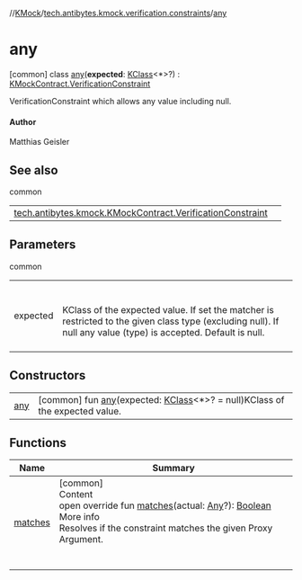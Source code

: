 //[KMock](../../../index.md)/[tech.antibytes.kmock.verification.constraints](../index.md)/[any](index.md)



# any
 [common] class [any](index.md)(**expected**: [KClass](https://kotlinlang.org/api/latest/jvm/stdlib/kotlin.reflect/-k-class/index.html)<*>?) : [KMockContract.VerificationConstraint](../../tech.antibytes.kmock/-k-mock-contract/-verification-constraint/index.md)

VerificationConstraint which allows any value including null.



#### Author


Matthias Geisler




## See also

common

| | |
|---|---|
| <a name="tech.antibytes.kmock.verification.constraints/any///PointingToDeclaration/"></a>[tech.antibytes.kmock.KMockContract.VerificationConstraint](../../tech.antibytes.kmock/-k-mock-contract/-verification-constraint/index.md)| <a name="tech.antibytes.kmock.verification.constraints/any///PointingToDeclaration/"></a>|



## Parameters

common

| | |
|---|---|
| <a name="tech.antibytes.kmock.verification.constraints/any///PointingToDeclaration/"></a>expected| <a name="tech.antibytes.kmock.verification.constraints/any///PointingToDeclaration/"></a><br><br>KClass of the expected value. If set the matcher is restricted to the given class type (excluding null). If null any value (type) is accepted. Default is null.<br><br>|



## Constructors

| | |
|---|---|
| <a name="tech.antibytes.kmock.verification.constraints/any/any/#kotlin.reflect.KClass[*]?/PointingToDeclaration/"></a>[any](any.md)| <a name="tech.antibytes.kmock.verification.constraints/any/any/#kotlin.reflect.KClass[*]?/PointingToDeclaration/"></a> [common] fun [any](any.md)(expected: [KClass](https://kotlinlang.org/api/latest/jvm/stdlib/kotlin.reflect/-k-class/index.html)<*>? = null)KClass of the expected value.   <br>|


## Functions

|  Name |  Summary |
|---|---|
| <a name="tech.antibytes.kmock.verification.constraints/any/matches/#kotlin.Any?/PointingToDeclaration/"></a>[matches](matches.md)| <a name="tech.antibytes.kmock.verification.constraints/any/matches/#kotlin.Any?/PointingToDeclaration/"></a>[common]  <br>Content  <br>open override fun [matches](matches.md)(actual: [Any](https://kotlinlang.org/api/latest/jvm/stdlib/kotlin/-any/index.html)?): [Boolean](https://kotlinlang.org/api/latest/jvm/stdlib/kotlin/-boolean/index.html)  <br>More info  <br>Resolves if the constraint matches the given Proxy Argument.  <br><br><br>|

